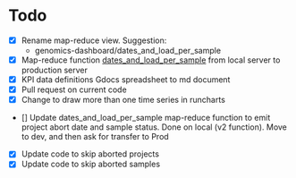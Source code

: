 # Todo

- [x] Rename map-reduce view. Suggestion:
  - genomics-dashboard/dates_and_load_per_sample
- [x] Map-reduce function [dates_and_load_per_sample](http://127.0.0.1:5984/_utils/database.html?projects/_design/genomics-dashboard/_view/dates_and_load_per_sample) from local server to production server
- [x] KPI data definitions Gdocs spreadsheet to md document
- [x] Pull request on current code
- [x] Change to draw more than one time series in runcharts
- [] Update dates_and_load_per_sample map-reduce function to emit project abort date and sample status. Done on local (v2 function). Move to dev, and then ask for transfer to Prod
- [x] Update code to skip aborted projects
- [x] Update code to skip aborted samples
